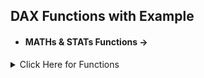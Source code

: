 ## DAX Functions with Example

- #### MATHs & STATs Functions ->
<details>
  <summary> Click Here for Functions </summary>

#### 1. SUM - Calculates the total sum of a column. 
  Example - Total Sales = SUM(Table[Sales])
  
</details>
